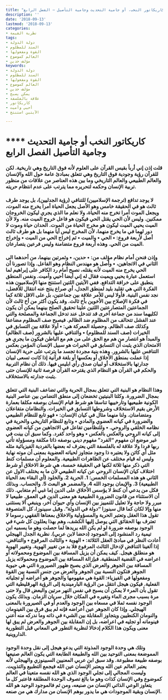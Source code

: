 ```yaml
---
title: "كاريكاتور النخب، أو جامية التحديث وجامية التأصيل – الفصل الرابع"
description: ''
date: '2018-09-13'
lastmod: '2018-09-13'
categories:
- نظرية القيمة
tags:
- دولة الدولة
- السند للمظلوم
- القوة ومفعولها
- العالم كموضوع
- مؤلف حدين
keywords:
- دولة الدولة
- السند للمظلوم
- القوة ومفعولها
- العالم كموضوع
- مؤلف حدين
- يمكن يسبح
- علاقة بالفلسفة
- كاريكاتور
- أحيي وأميت
- الآيتين استنتج

---
```

# **** **كاريكاتور النخب أو جامية التحديث وجامية التأصيل الفصل الرابع**

### قلت إذن إني أربأ بقيس القرآن على العلوم لأنه فوق التاريخ وهي تاريخية. لكن للقرآن رؤية وجودية فوق التاريخ وهي تتعلق بمبادئ عامة حول الله والإنسان والعالم الطبيعي والعالم التاريخي وما بين هذه العناصر من علاقات من منظور تربية الإنسان وحكمه لتحريره مما يترتب على عدم انتظام حريته.

### لا يوجد تدافع (ترجمة الإسلاميين) للتنافي (رؤية الجدليين)، بل يوجد طرف ثالث هو في الحقيقة خامس وهو الأصل يجعل الحياة أمرا يخرج منه الموت، ويجعل الموت أمرا تخرج منه الحياة، ولا نعلم ما الذي يجري ليكون الخروجان ممكنين. وليس لأن الحي يقتل الحي فيكون هو فاعل خروج الميت منه. ولا لأن الميت يحيي الميت ليكون هو مخرج الحياة من الموت. الحدان حياة وموت لا دور لهما في ما يخرج منهما، لأن المخرج ليس أيا منهما بل هو طرف ثالث أصل لأربعة فروع: • الحي • والميت • ثم إخراج الحي من الميت • وإخراج الميت من الحي. وهذه أربعة فروع متضامنة وليس فرعين يتصارعان.

### وإذن فنحن أمام نظام مؤلف من: • حدين، • وثمرتين بينهما، من أحدهما الى الثاني في الاتجاهين، • وأصل هو مهندس النظام وهو الفاعل. وإذا تصورنا أن الحي يخرج منه الميت لأنه يقتله، نصبح أمام رد الكافر على إبراهيم لما استعمل عبارة يحيي ويميت فقال له إني أيضا أحيي وأميت. ونفس المنطق ينطبق على خرافة التدافع. ففي الآيتين اللتين استنتج منها الإسلاميون هذه الفكرة التي هي تقليد بليد لمنطق الجدل، أي صراع ينتج عنه انتقال للأفضل، نجد نفس البنية. فأولا ليس للأمر علاقة بين جماعتين، بل على الاقل ثلاثة كما في فكرة الإصلاح بين الأخوين بأخ ثالث. وقد يكون أكثر من أخ ثالث لأن الجماعتين المتصارعتين اللتين علينا تحقيق الصلح بينهما يمكن أن يكون لكليهما سند من جماعة أخرى قد تتدخل عند تدخل الجماعة والمصلحة والتي عند الفشل تتحالف من المظلوم ضد الظالم. فيصبح صف المظلوم مضاعفا وكذلك صف الظالم. وحصيلة المعركة هي: • أولا علاقة بين التسابق في الخيرات (صف السند للمظلوم) • والتنافي عليها بالشرور (صف الظالم) والمبدأ هو انتصار من هم مع الحق على من هم مع الباطن فيكون ما يجري هو الامتحان الذي يثبت أن التسابق في الخيرات هو سبيل الإنسان المؤمن بعكس التنافس عليها بالشرور. وهذه بنية مجردة تجسد ما يترتب على حرية الإنسان إذا عملت بمنطق الأخلاق أو بعكسها أو بلغة قرآنية إذا كانت تسعى لبيان جدارتها بالاستخلاف أو لبيان صدق رأي ابليس فيها. ذلك أن نظام التربية والحكم في القرآن هو النظام الذي يقترحه القرآن فرصة ثانية للإنسان حتى يثبت جدارته بالاستخلاف.

### وهذا النظام هو البنية التي تتعلق بمجال الحرية والتي تضاعف البنية التي تتعلق بمجال الضرورة. وكلتا البنيتين تخضعان إلى منطق التضامن بين عناصر البنية الكونية طبيعيها وتارخييها تناسقا هو شرط قيام الإنسان بوصفه مكلفا بعمارة الأرض بقيم الاستخلاف وشروطها التسابق في الخيرات. والنظامان متفاعلان ومتضامنان. ولنا منهما مثال في كيان الإنسان: • فهو تابع للنظام الطبيعي والضرورة في كيانه العضوي والمادي • وتابع للنظام التاريخي والحرية في نظامه الخلقي والروحي. • وللنظامين تفاعل في الاتجاهين من كيانه العضوي إلى كيانه الروحي والعكس بالعكس • وهو واحد كفرد. وكما سبق أن بينت في غير موضع أن مفهوم “الفرد” مفهوم ديني بوصفه ذاتا مكلفة ومسؤولة تأتي ربها فردا ولا علاقة له بالفلسفة التي يعترف له بعضها بالفردية الفيزيائية مثله مثل أي كائن ولا يعتبره ذا وجود متجاوز لحياته العضوية بمعنى أن موته نهاية وليس له قيام مختلف عن الظاهرات الطبيعية. والمعلوم أن مسلمات كنط التي ذكر منها ثلاثة لكنها في الحقيقة خمسة، هي شرط الاخلاق أو شرط اختلاف كيان الإنسان الروحي عن كيانه الطبيعي لأن ما به يختلف الاول عن الثاني هو هذه المسلمات الخمس: 1. الحرية 2. والخلود (أي البقاء بعد الحياة الطبيعية) 3. والإيمان بوجود الله 4. والمضمر هو البعث 5. والحساب. وبذلك فكل من يدعي أن كنط لا يؤسس الأخلاق على الدين إما غبي أم متغابي. ذلك أن الاستثناء من قانون الضرورة الطبيعية هو معنى الدين في العمق. طبيعيا لا مبرر ولا حاجة ولا تعليل للتمييز بين الإنسان وأي حيوان آخر، وينبغي ألا يستثنى منها وإلا لكان كما قال سبنوزا “دولة في الدولة”. وقبل سبينوزا، كل المتصوفة تقول هذا العقل وتعتبر الحرية والمسؤولية والاخلاق بمعناها الفقهي رسوما لا تعترف بها الحقائق التي يوصل إليها الكشف، وهم بهذا يعللون كل شيء في الوجود بوصفه ضرورة لو لم يكن الله يريدها لما حصلت وهو ما يسميه ابن تيمية رد المنشود إلى الموجود (دحضا لابن عربي). نظرية الجدل الهيجلي أعادت النظر في مبادئ العقل الثلاثة: • الهوية • والثالث المرفوع • والتناقض. إذا ألغينا التناقض لإدخال الثالث المرفوع فلا بد من تغيير الهوية. وتغيير الهوية هو منطلق هيجل. كيف يمكن أن يزيل المسافة بين الموضوع ومحمولاته أو اعراضه في القضية المنطقية. فبإزالة المسافة بين الموضوع ومحمولاته يزيل المسافة بين الجوهر والعرض الذي يصبح ظهور الصيرورة التي هي حيوية الجوهر فتكون النسبة بين الجوهر والعرض من جنس النسبة بين القوة ومفعولها في الفيزياء: القوة هي مفهومها والجوهر هو أعراضه أو تجلياته الفعلية. فيكون هيجل انتقل من الرؤية البارميندية إلى الرؤية الهرقليطية التي تقول بأن المرء لا يمكن أن يسبح في نفس النهر مرتين والبعض قال ولا حتى مرة بسبب مجرى الماء وتغيره في المكان خلال سريان الزمان. وبذلك يكون الوجود نفسه ثملا في مسعاه بين الوجود والعدم أو في الصيرورة بالمعنى الهيجلي. وإذا كان الجوهر عين أعراضه فإنه لم يبق فرق بين الفينومان والنومان الكنطيين ويتجاوز المقابلة بين الشيء في ذاته وما ندركه منه أعني فينومانه أو تجليه في اعراضه، بل إن المقابلة بين الجوهر والعرض لم يبق لها معنى ويكون هذا الكلام إدخالا لنظرية التطور في المعاني قبل التطورية الداروينية.

### وتلك هي وحدة الوجود المذوتة التي يدعو هيجل إلى نقل وحدة الوجود المموضعة بمعنى التوحيد بين الله والطبيعة الطابعة التي يكون العالم صنيعها بوصفه طبيعة مطبوعة. وقد سبق ابن عربي المعنيين السبينوزي والهيجلي لأنه يعتبر العالم عين الله ويعتبر الإنسان عين الله فيجمع التطبيع والتذويت. وليست المجالي إلى تجلي الوجود الذي هو الله نفسه متعينا في العالم كموضوع وفي الإنسان كذات وهو ما بالغ تصوف الوحدة المطلقة فاعتبر كل ما يتعاوز الوعي الذاتي الإنسان من صنيعه، ومن ثم فالموجود الوحيد هو الله الإنسان وبقية الموجودات هي ما يدور بوهم الإنسان من مدارك هي من صنعه.

###